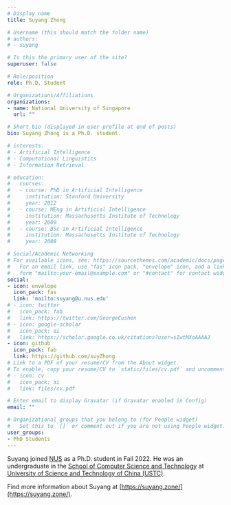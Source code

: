 ```yaml
---
# Display name
title: Suyang Zhong

# Username (this should match the folder name)
# authors:
# - suyang

# Is this the primary user of the site?
superuser: false

# Role/position
role: Ph.D. Student

# Organizations/Affiliations
organizations:
- name: National University of Singapore
  url: ""

# Short bio (displayed in user profile at end of posts)
bio: Suyang Zhong is a Ph.D. student.

# interests:
# - Artificial Intelligence
# - Computational Linguistics
# - Information Retrieval

# education:
#   courses:
#   - course: PhD in Artificial Intelligence
#     institution: Stanford University
#     year: 2012
#   - course: MEng in Artificial Intelligence
#     institution: Massachusetts Institute of Technology
#     year: 2009
#   - course: BSc in Artificial Intelligence
#     institution: Massachusetts Institute of Technology
#     year: 2008

# Social/Academic Networking
# For available icons, see: https://sourcethemes.com/academic/docs/page-builder/#icons
#   For an email link, use "fas" icon pack, "envelope" icon, and a link in the
#   form "mailto:your-email@example.com" or "#contact" for contact widget.
social:
- icon: envelope
  icon_pack: fas
  link: 'mailto:suyang@u.nus.edu'
# - icon: twitter
#   icon_pack: fab
#   link: https://twitter.com/GeorgeCushen
# - icon: google-scholar
#   icon_pack: ai
#   link: https://scholar.google.co.uk/citations?user=sIwtMXoAAAAJ
- icon: github
  icon_pack: fab
  link: https://github.com/suyZhong
# Link to a PDF of your resume/CV from the About widget.
# To enable, copy your resume/CV to `static/files/cv.pdf` and uncomment the lines below.
# - icon: cv
#   icon_pack: ai
#   link: files/cv.pdf

# Enter email to display Gravatar (if Gravatar enabled in Config)
email: ""

# Organizational groups that you belong to (for People widget)
#   Set this to `[]` or comment out if you are not using People widget.
user_groups:
- PhD Students
---
```


Suyang joined [NUS](https://nus.edu.sg/) as a Ph.D. student in Fall 2022.
He was an undergraduate in the [School of Computer Science and Technology](http://en.cs.ustc.edu.cn/) at [University of Science and Technology of China (USTC)](http://en.ustc.edu.cn/). 

Find more information about Suyang at [https://suyang.zone/](https://suyang.zone/).
